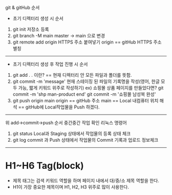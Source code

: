 git & gitHub 순서
* 초기 디렉터리 생성 시 순서
1. git init 저장소 등록
2. git branch -M main
    master -> main 으로 변경
3. git remote add origin HTTPS 주소 붙여넣기
    origin == gitHub HTTPS 주소 별칭
-------------------
* 초기 디렉터리 생성 후 작업 진행 시 순서
1. git add .
    . 이란? == 현재 디렉터리 안 모든 파일과 폴더를 뜻함.
2. git commit -m 'message'
    현재 스테이징 된 파일의 기록명을 작성(영어, 한글 모두 가능, 짧게 키워드 위주로 작성하기)
    ex) 쇼핑몰 상품 페이지를 만들었다면?
    git commit -m 'shp man-product end'
    git commit -m '쇼핑몰 남성복 완성'
3. git push origin main
    origin == gitHub 주소
    main == Local 내컴퓨터 위치
    해석 == gitHub에 Local작업물을 Push 하겠다.
--------------
위 add->commit->push 순서 중간중간 작업 확인 리눅스 명령어
1. git status
    Local과 Staging 상태에서 작업물의 등록 상태 체크
2. git log
    commit 과 Push 상태에서 작업물의 Commit 기록과 업로드 정보체크
-------------------------------------------
# H1~H6 Tag(block)
* 제목 태그는 검색 키워드 역할을 하며 페이지 내에서 대/중/소 제목 역할을 한다.
* H1이 가장 중요한 제목이며 H1, H2, H3 위주로 많이 사용한다.

